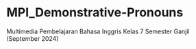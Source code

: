 # MPI_Demonstrative-Pronouns
Multimedia Pembelajaran Bahasa Inggris Kelas 7 Semester Ganjil (September 2024)
